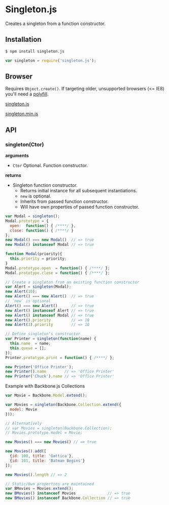 Singleton.js
============

Creates a singleton from a function constructor.


Installation
------------

```bash
$ npm install singleton.js
```

```js
var singleton = require('singleton.js');
```

Browser
-------

Requires `Object.create()`. If targeting older, unsupported
browsers (<= IE8) you'll need a
[polyfill](https://developer.mozilla.org/en-US/docs/Web/JavaScript/Reference/Global_Objects/Object/create#Polyfill).

[singleton.js](https://rawgithub.com/corymartin/singleton.js/master/dist/singleton.js)

[singleton.min.js](https://rawgithub.com/corymartin/singleton.js/master/dist/singleton.min.js)

API
---

### singleton(Ctor)

__arguments__

- `Ctor` Optional. Function constructor.

__returns__

- Singleton function constructor.
    - Returns initial instance for all subsequent instantiations.
    - `new` is optional.
    - Inherits from passed function constructor.
    - Will have own properties of passed function constructor.

```js
var Modal = singleton();
Modal.prototype = {
  open:  function() { /****/ },
  close: function() { /****/ }
};
new Modal() === new Modal()  // => true
new Modal() instanceof Modal // => true
```

```js
function Modal(priority){
  this.priority = priority;
}
Modal.prototype.open  = function() { /****/ };
Modal.prototype.close = function() { /****/ };

// Create a singleton from an existing function constructor
var Alert = singleton(Modal);
new Alert(10);
new Alert() === new Alert()  // => true
// `new` is optional
Alert() === new Alert()      // => true
new Alert() instanceof Alert // => true
new Alert() instanceof Modal // => true
new Alert().priority         // => 10
new Alert(3).priority        // => 10
```

```js
// Define singleton's constructor
var Printer = singleton(function(name) {
  this.name  = name;
  this.queue = [];
});
Printer.prototype.print = function() { /****/ };

new Printer('Office Printer');
new Printer().name        // => 'Office Printer'
new Printer('Chuck').name // => 'Office Printer'
```

Example with Backbone.js Collections

```js
var Movie = Backbone.Model.extend();

var Movies = singleton(Backbone.Collection.extend({
  model: Movie
}));

// Alternatively
// var Movies = singleton(Backbone.Collection);
// Movies.prototype.model = Movie;

new Movies() === new Movies() // => true

new Movies().add([
  {id: 100, title: 'Gattica'},
  {id: 101, title: 'Batman Begins'}
]);

new Movies().length // => 2

// Static/Own properties are maintained
var BMovies = Movies.extend();
new BMovies() instanceof Movies              // => true
new BMovies() instanceof Backbone.Collection // => true
```


